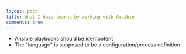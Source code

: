 ```yaml
---
layout: post
title: What I have learnt by working with Ansible
comments: true
---
```


* Ansible playbooks should be idempotent
* The "language" is supposed to be a configuration/process definition
